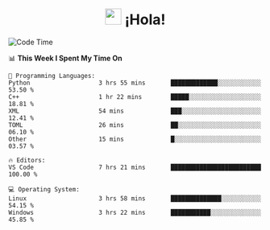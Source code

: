 <div align="center"><h1><img src="https://github.com/blackcater/blackcater/raw/main/images/Hi.gif" height="32"/> ¡Hola!</h1>
</div>

<!--START_SECTION:waka-->
![Code Time](http://img.shields.io/badge/Code%20Time-649%20hrs%204%20mins-blue)

📊 **This Week I Spent My Time On** 

```text
💬 Programming Languages: 
Python                   3 hrs 55 mins       █████████████░░░░░░░░░░░░   53.50 % 
C++                      1 hr 22 mins        █████░░░░░░░░░░░░░░░░░░░░   18.81 % 
XML                      54 mins             ███░░░░░░░░░░░░░░░░░░░░░░   12.41 % 
TOML                     26 mins             ██░░░░░░░░░░░░░░░░░░░░░░░   06.10 % 
Other                    15 mins             █░░░░░░░░░░░░░░░░░░░░░░░░   03.57 % 

🔥 Editors: 
VS Code                  7 hrs 21 mins       █████████████████████████   100.00 % 

💻 Operating System: 
Linux                    3 hrs 58 mins       ██████████████░░░░░░░░░░░   54.15 % 
Windows                  3 hrs 22 mins       ███████████░░░░░░░░░░░░░░   45.85 % 
```


<!--END_SECTION:waka-->